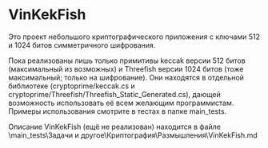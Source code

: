 # VinKekFish

Это проект небольшого криптографического приложения с ключами 512 и 1024 битов симметричного шифрования.

Пока реализованы лишь только примитивы keccak версии 512 битов (максимальный из возможных) и Threefish версии 1024 битов (тоже максимальный; только на шифрование). Они находятся в отдельной библиотеке (cryptoprime/keccak.cs и cryptoprime/Threefish/Threefish_Static_Generated.cs), дающей возможность использовать её всем желающим программистам. Примеры использования смотрите в тестах в папке main_tests.

Описание VinKekFish (ещё не реализован) находится в файле \main_tests\Задачи и другое\Криптография\Размышления\VinKekFish.md
